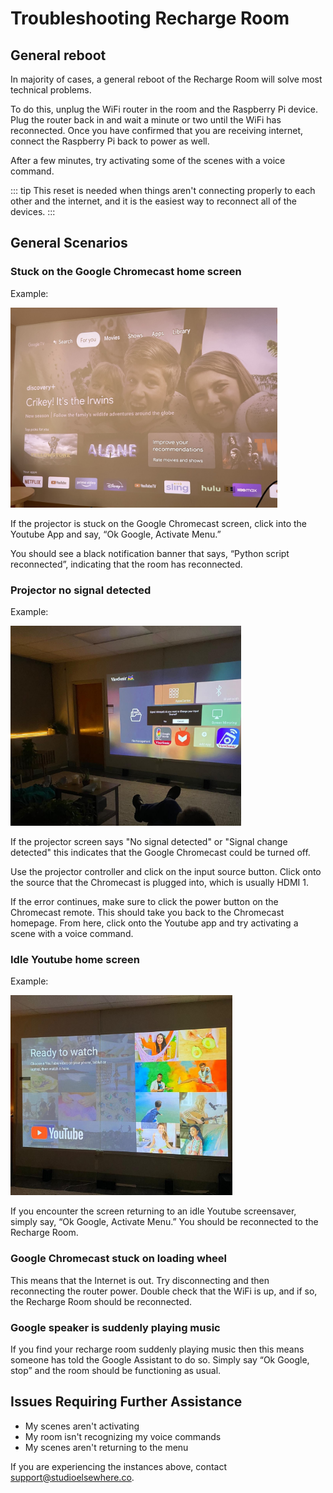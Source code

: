 # Troubleshooting Recharge Room

## General reboot 

In majority of cases, a general reboot of the Recharge Room will solve most technical problems. 

To do this, unplug the WiFi router in the room and the Raspberry Pi device. Plug the router back in and wait a minute or two until the WiFi has reconnected. Once you have confirmed that you are receiving internet, connect the Raspberry Pi back to power as well.

After a few minutes, try activating some of the scenes with a voice command. 

::: tip
This reset is needed when things aren't connecting properly to each other and the internet, and it is the easiest way to reconnect all of the devices. 
:::

## General Scenarios



### Stuck on the Google Chromecast home screen    

Example:  

<img src="./images/home1.jpg" width="auto" height="320">  


If the projector is stuck on the Google Chromecast screen, click into the Youtube App and say, “Ok Google, Activate Menu.” 
  
You should see a black notification banner that says, “Python script reconnected”, indicating that the room has reconnected. 


### Projector no signal detected

Example:  

<img src="./images/input1.jpg" width="auto" height="320">  

If the projector screen says "No signal detected" or "Signal change detected" this indicates that the Google Chromecast could be turned off. 

Use the projector controller and click on the input source button. Click onto the source that the Chromecast is plugged into, which is usually HDMI 1. 

If the error continues, make sure to click the power button on the Chromecast remote. This should take you back to the Chromecast homepage. From here, click onto the Youtube app and try activating a scene with a voice command. 

### Idle Youtube home screen
Example:  

<img src="./images/youtube1.jpg" width="auto" height="320">  

If you encounter the screen returning to an idle Youtube screensaver, simply say, “Ok Google, Activate Menu.” You should be reconnected to the Recharge Room.

### Google Chromecast stuck on loading wheel
This means that the Internet is out. Try disconnecting and then reconnecting the router power. Double check that the WiFi is up, and if so, the Recharge Room should be reconnected.

### Google speaker is suddenly playing music 

If you find your recharge room suddenly playing music then this means someone has told the Google Assistant to do so. Simply say “Ok Google, stop” and the room should be functioning as usual. 

## Issues Requiring Further Assistance
* My scenes aren't activating 
* My room isn't recognizing my voice commands 
* My scenes aren't returning to the menu

If you are experiencing the instances above, contact <a href = "mailto: support@studioelsewhere.co">support@studioelsewhere.co</a>.